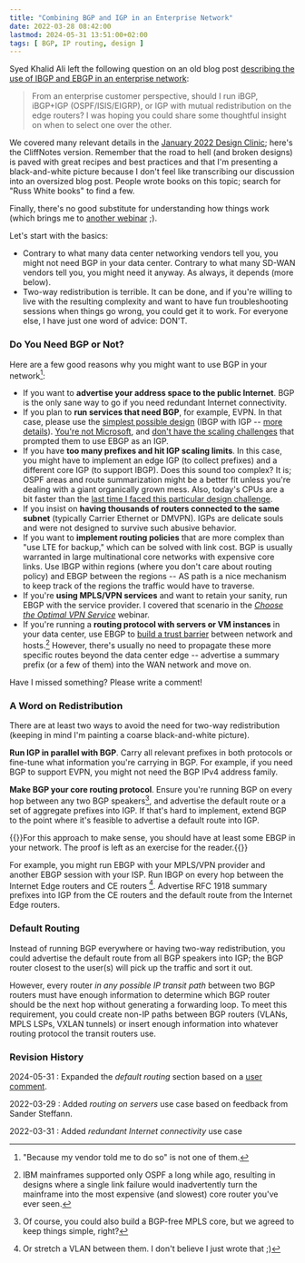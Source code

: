 ```yaml
---
title: "Combining BGP and IGP in an Enterprise Network"
date: 2022-03-28 08:42:00
lastmod: 2024-05-31 13:51:00+02:00
tags: [ BGP, IP routing, design ]
---
```

Syed Khalid Ali left the following question on an old blog post [describing the use of IBGP and EBGP in an enterprise network](https://blog.ipspace.net/2011/08/ibgp-or-ebgp-in-enterprise-network.html):

> From an enterprise customer perspective, should I run iBGP, iBGP+IGP (OSPF/ISIS/EIGRP), or IGP with mutual redistribution on the edge routers? I was hoping you could share some thoughtful insight on when to select one over the other.

We covered many relevant details in the [January 2022 Design Clinic](https://my.ipspace.net/bin/list?id=Design#2022_01); here's the CliffNotes version. Remember that the road to hell (and broken designs) is paved with great recipes and best practices and that I'm presenting a black-and-white picture because I don't feel like transcribing our discussion into an oversized blog post. People wrote books on this topic; search for "Russ White books" to find a few.

Finally, there's no good substitute for understanding how things work (which brings me to [another webinar](https://www.ipspace.net/How_Networks_Really_Work) ;).
<!--more-->
Let's start with the basics:

* Contrary to what many data center networking vendors tell you, you might not need BGP in your data center. Contrary to what many SD-WAN vendors tell you, you might need it anyway. As always, it depends (more below).
* Two-way redistribution is terrible. It can be done, and if you're willing to live with the resulting complexity and want to have fun troubleshooting sessions when things go wrong, you could get it to work. For everyone else, I have just one word of advice: DON'T.

### Do You Need BGP or Not?

Here are a few good reasons why you might want to use BGP in your network[^NV]:

[^NV]: "Because my vendor told me to do so" is not one of them.

* If you want to **advertise your address space to the public Internet**. BGP is the only sane way to go if you need redundant Internet connectivity.
* If you plan to **run services that need BGP**, for example, EVPN. In that case, please use the [simplest possible design](https://www.ipspace.net/Data_Center_BGP/BGP_in_EVPN-Based_Data_Center_Fabrics) (IBGP with IGP -- [more details](/series/dcbgp.html)). [You're not Microsoft](https://blog.ipspace.net/2017/11/bgp-as-better-igp-when-and-where.html), and [don't have the scaling challenges](https://www.ipspace.net/Data_Center_BGP/BGP_Fabric_Routing_Protocol) that prompted them to use EBGP as an IGP.
* If you have **too many prefixes and hit IGP scaling limits**. In this case, you might have to implement an edge IGP (to collect prefixes) and a different core IGP (to support IBGP). Does this sound too complex? It is; OSPF areas and route summarization might be a better fit unless you're dealing with a giant organically grown mess. Also, today's CPUs are a bit faster than the [last time I faced this particular design challenge](https://blog.ipspace.net/2024/05/worth-reading-ospf-protocol-analysis.html).
* If you insist on **having thousands of routers connected to the same subnet** (typically Carrier Ethernet or DMVPN). IGPs are delicate souls and were not designed to survive such abusive behavior.
* If you want to **implement routing policies** that are more complex than "use LTE for backup," which can be solved with link cost. BGP is usually warranted in large multinational core networks with expensive core links. Use IBGP within regions (where you don't care about routing policy) and EBGP between the regions -- AS path is a nice mechanism to keep track of the regions the traffic would have to traverse.
* If you're **using MPLS/VPN services** and want to retain your sanity, run EBGP with the service provider. I covered that scenario in the _[Choose the Optimal VPN Service](https://www.ipspace.net/Choose_the_Optimal_VPN_Service)_ webinar.
* If you're running a **routing protocol with servers or VM instances** in your data center, use EBGP to [build a trust barrier](https://blog.ipspace.net/2013/08/virtual-appliance-routing-network.html) between network and hosts.[^MF] However, there's usually no need to propagate these more specific routes beyond the data center edge -- advertise a summary prefix (or a few of them) into the WAN network and move on.

Have I missed something? Please write a comment!

[^MF]: IBM mainframes supported only OSPF a long while ago, resulting in designs where a single link failure would inadvertently turn the mainframe into the most expensive (and slowest) core router you've ever seen.

### A Word on Redistribution

There are at least two ways to avoid the need for two-way redistribution (keeping in mind I'm painting a coarse black-and-white picture).

**Run IGP in parallel with BGP**. Carry all relevant prefixes in both protocols or fine-tune what information you're carrying in BGP. For example, if you need BGP to support EVPN, you might not need the BGP IPv4 address family.

**Make BGP your core routing protocol**. Ensure you're running BGP on every hop between any two BGP speakers[^BFC], and advertise the default route or a set of aggregate prefixes into IGP. If that's hard to implement, extend BGP to the point where it's feasible to advertise a default route into IGP.

{{<note info>}}For this approach to make sense, you should have at least some EBGP in your network. The proof is left as an exercise for the reader.{{</note>}}

For example, you might run EBGP with your MPLS/VPN provider and another EBGP session with your ISP. Run IBGP on every hop between the Internet Edge routers and CE routers [^VLAN]. Advertise RFC 1918 summary prefixes into IGP from the CE routers and the default route from the Internet Edge routers.

[^VLAN]: Or stretch a VLAN between them. I don't believe I just wrote that ;)

[^BFC]: Of course, you could also build a BGP-free MPLS core, but we agreed to keep things simple, right? 

### Default Routing

Instead of running BGP everywhere or having two-way redistribution, you could advertise the default route from all BGP speakers into IGP; the BGP router closest to the user(s) will pick up the traffic and sort it out.

However, every router *in any possible IP transit path* between two BGP routers must have enough information to determine which BGP router should be the next hop without generating a forwarding loop. To meet this requirement, you could create non-IP paths between BGP routers (VLANs, MPLS LSPs, VXLAN tunnels) or insert enough information into whatever routing protocol the transit routers use.

### Revision History

2024-05-31
: Expanded the _default routing_ section based on a [user comment](https://blog.ipspace.net/2022/03/bgp-igp-enterprise-network.html#2279).

2022-03-29
: Added _routing on servers_ use case based on feedback from Sander Steffann.

2022-03-31
: Added _redundant Internet connectivity_ use case
